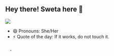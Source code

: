 ## Hey there! Sweta here :purple_heart:
![](https://komarev.com/ghpvc/?username=swetadash0610&color=blue&style=plastic)

- 😄 Pronouns: She/Her
- ⚡ Quote of the day: If it works, do not touch it.


<a href="https://github.com/anuraghazra/github-readme-stats">
  <img align="center" height="15 rem" src="https://github-readme-stats.vercel.app/api?username=swetadash0610&count_private=true&show_icons=true&theme=react&hide=stars,issues" />
</a>
<a href="https://github.com/anuraghazra/github-readme-stats">
  <img align="center" height="15 rem" src="https://github-readme-stats.vercel.app/api/top-langs/?username=swetadash0610&layout=compact&theme=react" />
</a>






